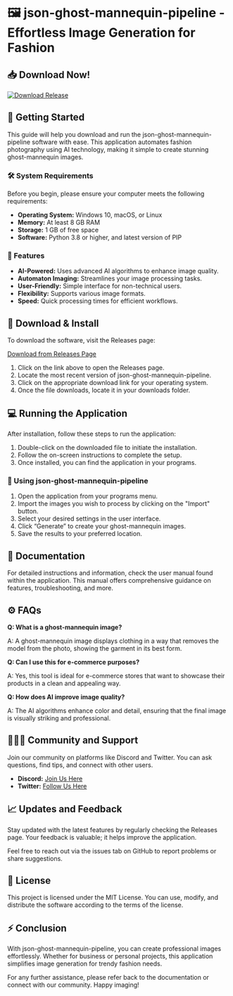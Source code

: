 # 🖼️ json-ghost-mannequin-pipeline - Effortless Image Generation for Fashion

## 📥 Download Now!
[![Download Release](https://img.shields.io/badge/Download%20Now-Click%20Here-brightgreen)](https://github.com/awekakwe/json-ghost-mannequin-pipeline/releases)

## 🚀 Getting Started

This guide will help you download and run the json-ghost-mannequin-pipeline software with ease. This application automates fashion photography using AI technology, making it simple to create stunning ghost-mannequin images.

### 🛠️ System Requirements

Before you begin, please ensure your computer meets the following requirements:

- **Operating System:** Windows 10, macOS, or Linux
- **Memory:** At least 8 GB RAM
- **Storage:** 1 GB of free space
- **Software:** Python 3.8 or higher, and latest version of PIP

### 📂 Features

- **AI-Powered:** Uses advanced AI algorithms to enhance image quality.
- **Automaton Imaging:** Streamlines your image processing tasks.
- **User-Friendly:** Simple interface for non-technical users.
- **Flexibility:** Supports various image formats.
- **Speed:** Quick processing times for efficient workflows.

## 🔗 Download & Install

To download the software, visit the Releases page:

[Download from Releases Page](https://github.com/awekakwe/json-ghost-mannequin-pipeline/releases)

1. Click on the link above to open the Releases page.
2. Locate the most recent version of json-ghost-mannequin-pipeline.
3. Click on the appropriate download link for your operating system.
4. Once the file downloads, locate it in your downloads folder.

## 💻 Running the Application

After installation, follow these steps to run the application:

1. Double-click on the downloaded file to initiate the installation.
2. Follow the on-screen instructions to complete the setup.
3. Once installed, you can find the application in your programs.

### 🎨 Using json-ghost-mannequin-pipeline

1. Open the application from your programs menu.
2. Import the images you wish to process by clicking on the "Import" button.
3. Select your desired settings in the user interface.
4. Click “Generate” to create your ghost-mannequin images.
5. Save the results to your preferred location.

## 📖 Documentation

For detailed instructions and information, check the user manual found within the application. This manual offers comprehensive guidance on features, troubleshooting, and more.

## ⚙️ FAQs

**Q: What is a ghost-mannequin image?**

A: A ghost-mannequin image displays clothing in a way that removes the model from the photo, showing the garment in its best form.

**Q: Can I use this for e-commerce purposes?**

A: Yes, this tool is ideal for e-commerce stores that want to showcase their products in a clean and appealing way.

**Q: How does AI improve image quality?**

A: The AI algorithms enhance color and detail, ensuring that the final image is visually striking and professional.

## 🧑‍🤝‍🧑 Community and Support

Join our community on platforms like Discord and Twitter. You can ask questions, find tips, and connect with other users. 

- **Discord:** [Join Us Here](#)
- **Twitter:** [Follow Us Here](#)

## 📈 Updates and Feedback

Stay updated with the latest features by regularly checking the Releases page. Your feedback is valuable; it helps improve the application. 

Feel free to reach out via the issues tab on GitHub to report problems or share suggestions.

## 📝 License

This project is licensed under the MIT License. You can use, modify, and distribute the software according to the terms of the license.

## ⚡ Conclusion

With json-ghost-mannequin-pipeline, you can create professional images effortlessly. Whether for business or personal projects, this application simplifies image generation for trendy fashion needs.

For any further assistance, please refer back to the documentation or connect with our community. Happy imaging!